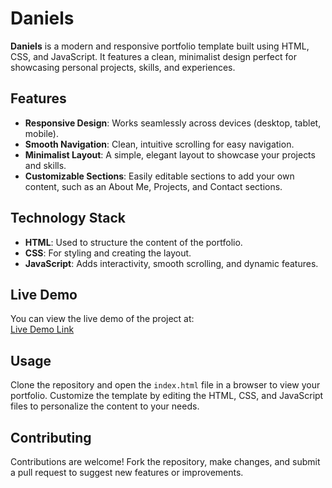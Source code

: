 # Daniels

**Daniels** is a modern and responsive portfolio template built using HTML, CSS, and JavaScript. It features a clean, minimalist design perfect for showcasing personal projects, skills, and experiences.

## Features
- **Responsive Design**: Works seamlessly across devices (desktop, tablet, mobile).
- **Smooth Navigation**: Clean, intuitive scrolling for easy navigation.
- **Minimalist Layout**: A simple, elegant layout to showcase your projects and skills.
- **Customizable Sections**: Easily editable sections to add your own content, such as an About Me, Projects, and Contact sections.

## Technology Stack
- **HTML**: Used to structure the content of the portfolio.
- **CSS**: For styling and creating the layout.
- **JavaScript**: Adds interactivity, smooth scrolling, and dynamic features.

## Live Demo
You can view the live demo of the project at:  
[Live Demo Link](https://ahmedrz4.github.io/Daniels/)

## Usage
Clone the repository and open the `index.html` file in a browser to view your portfolio. Customize the template by editing the HTML, CSS, and JavaScript files to personalize the content to your needs.

## Contributing
Contributions are welcome! Fork the repository, make changes, and submit a pull request to suggest new features or improvements.
